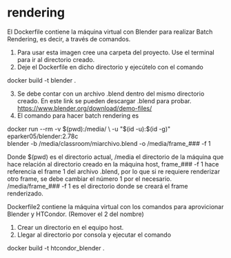 # rendering

El Dockerfile contiene la máquina virtual con Blender para realizar Batch Rendering, es decir, a través de comandos.

1. Para usar esta imagen cree una carpeta del proyecto. Use el terminal para ir al directorio creado.
2. Deje el Dockerfile en dicho directorio y ejecútelo con el comando 

docker build -t blender .

3. Se debe contar con un archivo .blend dentro del mismo directorio creado. En este link se pueden descargar .blend para probar. https://www.blender.org/download/demo-files/
4. El comando para hacer batch rendering es 

docker run --rm -v $(pwd):/media/ \
             -u "$(id -u):$(id -g)" \
             eparker05/blender:2.78c \
             blender -b /media/classroom/miarchivo.blend -o /media/frame_### -f 1
             
Donde $(pwd) es el directorio actual, /media el directorio de la máquina que hace relación al directorio creado en la máquina host, frame_### -f 1 hace referencia el frame 1 del archivo .blend, por lo que si re requiere renderizar otro frame, se debe cambiar el número 1 por el necesario. /media/frame_### -f 1 es el directorio donde se creará el frame renderizado.


Dockerfile2 contiene la máquina virtual con los comandos para aprovicionar Blender y HTCondor. (Remover el 2 del nombre)

1. Crear un directorio en el equipo host.
2. Llegar al directorio por consola y ejecutar el comando

docker build -t htcondor_blender .
